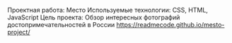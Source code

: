 Проектная работа: Место
Используемые технологии: CSS, HTML, JavaScript
Цель проекта: Обзор интересных фотографий достопримечательностей в России
https://readmecode.github.io/mesto-project/